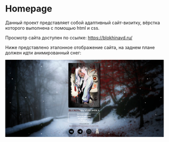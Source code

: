 # Homepage

Данный проект представляет собой адаптивный сайт-визитку, вёрстка которого выполнена с помощью html и css.

Просмотр сайта доступен по ссылке: https://blokhinavd.ru/

Ниже представлено эталонное отображение сайта, на заднем плане должен идти анимированный снег:

![Эталонное отображение сайта](https://github.com/LeMelifs/Homepage/blob/master/static/images/preview.png)
